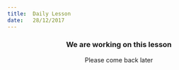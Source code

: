 ```yaml
---
title:  Daily Lesson
date:   28/12/2017
---
```


### <center>We are working on this lesson</center>
<center>Please come back later</center>